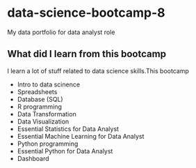# data-science-bootcamp-8
My data portfolio for data analyst role

## What did I learn from this bootcamp

I learn a lot of stuff related to data science skills.This bootcamp

- Intro to data scinence
- Spreadsheets
- Database (SQL)
- R programming
- Data Transformation
- Data Visualization
- Essential Statistics for Data Analyst
- Essential Machine Learning for Data Analyst
- Python programming
- Essential Python for Data Analyst
- Dashboard

